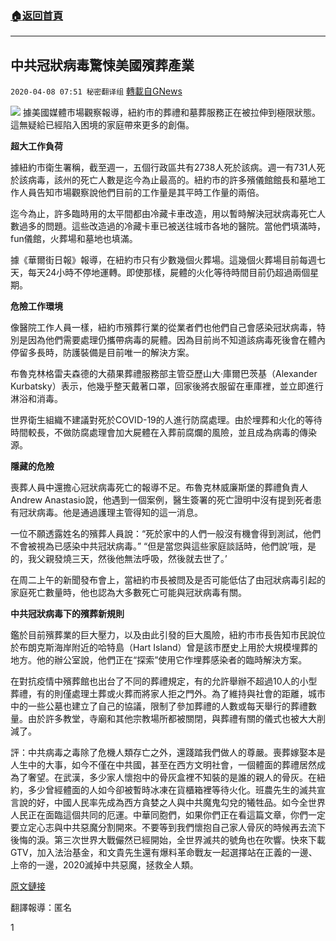 ###  [:house:返回首頁](https://github.com/ourhimalayas/txt)
---

## 中共冠狀病毒驚悚美國殯葬產業
`2020-04-08 07:51 秘密翻译组` [轉載自GNews](https://gnews.org/zh-hant/166064/)

![](https://s3.amazonaws.com/gnews-media-offload/wp-content/uploads/2020/04/08075003/Picture-1-102.png)
據美國媒體市場觀察報導，紐約市的葬禮和墓葬服務正在被拉伸到極限狀態。這無疑給已經陷入困境的家庭帶來更多的創傷。

**超大工作負荷**

據紐約市衛生署稱，截至週一，五個行政區共有2738人死於該病。週一有731人死於該病毒，該州的死亡人數是迄今為止最高的。紐約市的許多殯儀館館長和墓地工作人員告知市場觀察說他們目前的工作量是其平時工作量的兩倍。

迄今為止，許多臨時用的太平間都由冷藏卡車改造，用以暫時解決冠狀病毒死亡人數過多的問題。這些改造過的冷藏卡車已被送往城市各地的醫院。當他們填滿時，fun儀館，火葬場和墓地也填滿。

據《華爾街日報》報導，在紐約市只有少數幾個火葬場。這幾個火葬場目前每週七天，每天24小時不停地運轉。即使那樣，屍體的火化等待時間目前仍超過兩個星期。

**危險工作環境**

像醫院工作人員一樣，紐約市殯葬行業的從業者們也他們自己會感染冠狀病毒，特別是因為他們需要處理仍攜帶病毒的屍體。因為目前尚不知道該病毒死後會在體內停留多長時，防護裝備是目前唯一的解決方案。

布魯克林格雷夫森德的大蘋果葬禮服務部主管亞歷山大·庫爾巴茨基（Alexander Kurbatsky）表示，他幾乎整天戴著口罩，回家後將衣服留在車庫裡，並立即進行淋浴和消毒。

世界衛生組織不建議對死於COVID-19的人進行防腐處理。由於埋葬和火化的等待時間較長，不做防腐處理會加大屍體在入葬前腐爛的風險，並且成為病毒的傳染源。

**隱藏的危險**

喪葬人員中還擔心冠狀病毒死亡的報導不足。布魯克林威廉斯堡的葬禮負責人Andrew Anastasio說，他遇到一個案例，醫生簽署的死亡證明中沒有提到死者患有冠狀病毒。他是通過護理主管得知的這一消息。

一位不願透露姓名的殯葬人員說：“死於家中的人們一般沒有機會得到測試，他們不會被視為已感染中共冠狀病毒。” “但是當您與這些家庭談話時，他們說’哦，是的，我父親發燒三天，然後他無法呼吸，然後就去世了。’

在周二上午的新聞發布會上，當紐約市長被問及是否可能低估了由冠狀病毒引起的家庭死亡數量時，他也認為大多數死亡可能與冠狀病毒有關。

**中共冠狀病毒下的殯葬新規則**

鑑於目前殯葬業的巨大壓力，以及由此引發的巨大風險，紐約市市長告知市民說位於布朗克斯海岸附近的哈特島（Hart Island）曾是該市歷史上用於大規模埋葬的地方。他的辦公室說，他們正在“探索”使用它作埋葬感染者的臨時解決方案。

在對抗疫情中殯葬館也出台了不同的葬禮規定，有的允許舉辦不超過10人的小型葬禮，有的則僅處理土葬或火葬而將家人拒之門外。為了維持與社會的距離，城市中的一些公墓也建立了自己的協議，限制了參加葬禮的人數或每天舉行的葬禮數量。由於許多教堂，寺廟和其他宗教場所都被關閉，與葬禮有關的儀式也被大大削減了。

評：中共病毒之毒除了危機人類存亡之外，還踐踏我們做人的尊嚴。喪葬嫁娶本是人生中的大事，如今不僅在中共國，甚至在西方文明社會，一個體面的葬禮居然成為了奢望。在武漢，多少家人懷抱中的骨灰盒裡不知裝的是誰的親人的骨灰。在紐約，多少曾經體面的人如今卻被暫時冰凍在貨櫃箱裡等待火化。班農先生的滅共宣言說的好，中國人民率先成為西方貪婪之人與中共魔鬼勾兌的犧牲品。如今全世界人民正在面臨這個共同的厄運。中華同胞們，如果你們正在看這篇文章，你們一定要立定心志與中共惡魔分割開來。不要等到我們懷抱自己家人骨灰的時候再去流下後悔的淚。第三次世界大戰儼然已經開始，全世界滅共的號角也在吹響。快來下載GTV，加入法治基金，和文貴先生還有爆料革命戰友一起選擇站在正義的一邊、上帝的一邊，2020滅掉中共惡魔，拯救全人類。

[原文鏈接](https://www.marketwatch.com/story/i-thought-i-would-never-see-that-many-body-bags-in-my-life-nyc-funeral-directors-on-dealing-with-coronavirus-deaths-2020-04-07)

翻譯報導：匿名

1
